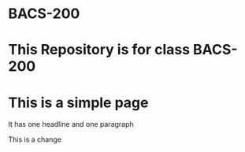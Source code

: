 # BACS-200
# This Repository is for class BACS-200
<h1> This is a simple page</h1>
<p> It has one headline and one paragraph</p>
<p> This is a change</p>
